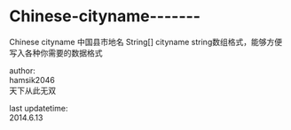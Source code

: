 Chinese-cityname-------
=======================

Chinese cityname 中国县市地名   String[] cityname string数组格式，能够方便写入各种你需要的数据格式


author:<br>
hamsik2046 <br>
天下从此无双 <br>

last updatetime:<br>
2014.6.13


